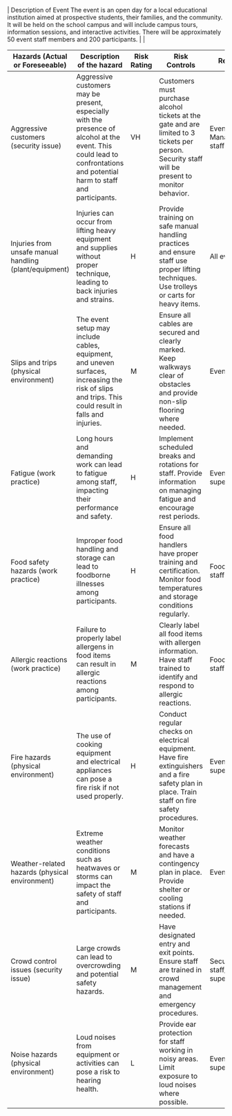 | Description of Event 
The event is an open day for a local educational institution aimed at prospective students, their families, and the community. It will be held on the school campus and will include campus tours, information sessions, and interactive activities. There will be approximately 50 event staff members and 200 participants. |  |

| Hazards (Actual or Foreseeable) | Description of the hazard | Risk Rating | Risk Controls | Responsible |
|---------------------------------|---------------------------|-------------|---------------|-------------|
| Aggressive customers (security issue) | Aggressive customers may be present, especially with the presence of alcohol at the event. This could lead to confrontations and potential harm to staff and participants. | VH | Customers must purchase alcohol tickets at the gate and are limited to 3 tickets per person. Security staff will be present to monitor behavior. | Events Manager/Security staff |
| Injuries from unsafe manual handling (plant/equipment) | Injuries can occur from lifting heavy equipment and supplies without proper technique, leading to back injuries and strains. | H | Provide training on safe manual handling practices and ensure staff use proper lifting techniques. Use trolleys or carts for heavy items. | All event staff |
| Slips and trips (physical environment) | The event setup may include cables, equipment, and uneven surfaces, increasing the risk of slips and trips. This could result in falls and injuries. | M | Ensure all cables are secured and clearly marked. Keep walkways clear of obstacles and provide non-slip flooring where needed. | Event setup crew |
| Fatigue (work practice) | Long hours and demanding work can lead to fatigue among staff, impacting their performance and safety. | H | Implement scheduled breaks and rotations for staff. Provide information on managing fatigue and encourage rest periods. | Event supervisors |
| Food safety hazards (work practice) | Improper food handling and storage can lead to foodborne illnesses among participants. | H | Ensure all food handlers have proper training and certification. Monitor food temperatures and storage conditions regularly. | Food service staff |
| Allergic reactions (work practice) | Failure to properly label allergens in food items can result in allergic reactions among participants. | M | Clearly label all food items with allergen information. Have staff trained to identify and respond to allergic reactions. | Food service staff |
| Fire hazards (physical environment) | The use of cooking equipment and electrical appliances can pose a fire risk if not used properly. | H | Conduct regular checks on electrical equipment. Have fire extinguishers and a fire safety plan in place. Train staff on fire safety procedures. | Event supervisors |
| Weather-related hazards (physical environment) | Extreme weather conditions such as heatwaves or storms can impact the safety of staff and participants. | M | Monitor weather forecasts and have a contingency plan in place. Provide shelter or cooling stations if needed. | Event organizers |
| Crowd control issues (security issue) | Large crowds can lead to overcrowding and potential safety hazards. | M | Have designated entry and exit points. Ensure staff are trained in crowd management and emergency procedures. | Security staff/Event supervisors |
| Noise hazards (physical environment) | Loud noises from equipment or activities can pose a risk to hearing health. | L | Provide ear protection for staff working in noisy areas. Limit exposure to loud noises where possible. | Event supervisors |